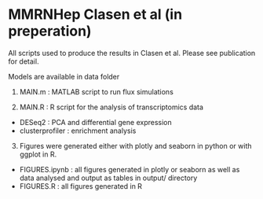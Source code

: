 # MMRNHep Clasen et al (in preperation)

All scripts used to produce the results in Clasen et al. Please see publication for detail.

Models are available in data folder

1. MAIN.m : MATLAB script to run flux simulations

2. MAIN.R : R script for the analysis of transcriptomics data
* DESeq2 : PCA and differential gene expression
* clusterprofiler : enrichment analysis

3. Figures were generated either with plotly and seaborn in python or with ggplot in R.
* FIGURES.ipynb : all figures generated in plotly or seaborn as well as data analysed and output as tables in output/ directory
* FIGURES.R : all figures generated in R 
